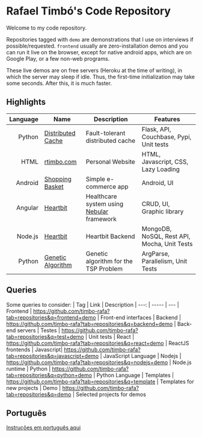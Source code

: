 # Rafael Timbó's Code Repository

Welcome to my code repository.

Repositories tagged with `demo` are demonstrations that I use on interviews if possible/requested.
`frontend` usually are zero-installation demos and you can run it live on the browser, except for native android apps, which are on Google Play, or a few non-web programs.

These live demos are on free servers (Heroku at the time of writing), in which the server may sleep if idle.
Thus, the first-time initialization may take some seconds. After this, it is much faster.

## Highlights

| Language | Name | Description | Features
| ---:   | --- | --- | ---
| Python | [Distributed Cache](https://github.com/timbo-rafa/geo-cache) | Fault-tolerant distributed cache | Flask, API, Couchbase, Pypi, Unit tests
| HTML   | [rtimbo.com](https://rtimbo.com) | Personal Website | HTML, Javascript, CSS, Lazy Loading
| Android| [Shopping Basket](https://github.com/timbo-rafa/android-shoppingbasket) | Simple e-commerce app | Android, UI
| Angular| [Heartbit](https://heartbit.rtimbo.com/) | Healthcare system using [Nebular](https://akveo.github.io/nebular/) framework | CRUD, UI, Graphic library
| Node.js| [Heartbit](https://github.com/timbo-rafa/heartbit-backend) | Heartbit Backend | MongoDB, NoSQL, Rest API, Mocha, Unit Tests
| Python | [Genetic Algorithm](https://github.com/timbo-rafa/genetic-algorithm) | Genetic algorithm for the TSP Problem | ArgParse, Parallelism, Unit Tests

## Queries

Some queries to consider:
| Tag        |  Link                                                              | Description
| ---:       | -----                                                              | ---
| Frontend  |  https://github.com/timbo-rafa?tab=repositories&q=frontend+demo    | Front-end interfaces
| Backend   |  https://github.com/timbo-rafa?tab=repositories&q=backend+demo     | Back-end servers
| Testes    |  https://github.com/timbo-rafa?tab=repositories&q=test+demo        | Unit tests
| React     |  https://github.com/timbo-rafa?tab=repositories&q=react+demo       | ReactJS frontends
| Javascript|  https://github.com/timbo-rafa?tab=repositories&q=javascript+demo  | JavaScript Language
| Nodejs    |  https://github.com/timbo-rafa?tab=repositories&q=nodejs+demo      | Node.js runtime
| Python    |  https://github.com/timbo-rafa?tab=repositories&q=python+demo      | Python Language
| Templates |  https://github.com/timbo-rafa?tab=repositories&q=template         | Templates for new projects
| Demo      |  https://github.com/timbo-rafa?tab=repositories&q=demo             | Selected projects for demos



## Português

[Instruções em português aqui](https://github.com/timbo-rafa/readme/blob/master/README.pt-br.md)